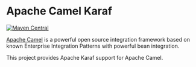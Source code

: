 # Apache Camel Karaf

[![Maven Central](https://maven-badges.herokuapp.com/maven-central/org.apache.camel.karaf/karaf/badge.svg?style=flat-square)](https://maven-badges.herokuapp.com/maven-central/org.apache.camel.karaf/karaf)

[Apache Camel](http://camel.apache.org/) is a powerful open source integration framework based on known
Enterprise Integration Patterns with powerful bean integration.

This project provides Apache Karaf support for Apache Camel.
